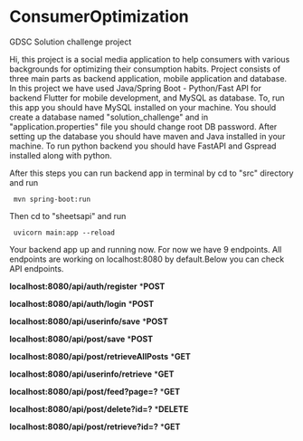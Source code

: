 # ConsumerOptimization
GDSC Solution challenge project


Hi, this project is a social media application to help consumers with various backgrounds for optimizing their consumption habits. Project consists of
three main parts as backend application, mobile application and database. In this project we have used Java/Spring Boot - Python/Fast API for backend 
Flutter for mobile development, and MySQL as database. To, run this app you should have MySQL installed on your machine. You should create a database named
"solution_challenge" and in "application.properties" file you should change root DB password. After setting up the database you should have maven and Java 
installed in your machine. To run python backend you should have FastAPI and Gspread installed along with python.

After this steps you can run backend app in terminal by cd to "src" directory and run 

<code> mvn spring-boot:run </code>

Then cd to "sheetsapi" and run

<code> uvicorn main:app --reload </code>

Your backend app up and running now. For now we have 9 endpoints. All endpoints are working on localhost:8080 by default.Below you can check API endpoints.


**localhost:8080/api/auth/register** ***POST**

**localhost:8080/api/auth/login**  ***POST**

**localhost:8080/api/userinfo/save** ***POST**

**localhost:8080/api/post/save** ***POST**

**localhost:8080/api/post/retrieveAllPosts** ***GET**

**localhost:8080/api/userinfo/retrieve** ***GET**

**localhost:8080/api/post/feed?page=?** ***GET**

**localhost:8080/api/post/delete?id=?** ***DELETE**

**localhost:8080/api/post/retrieve?id=?** ***GET**




